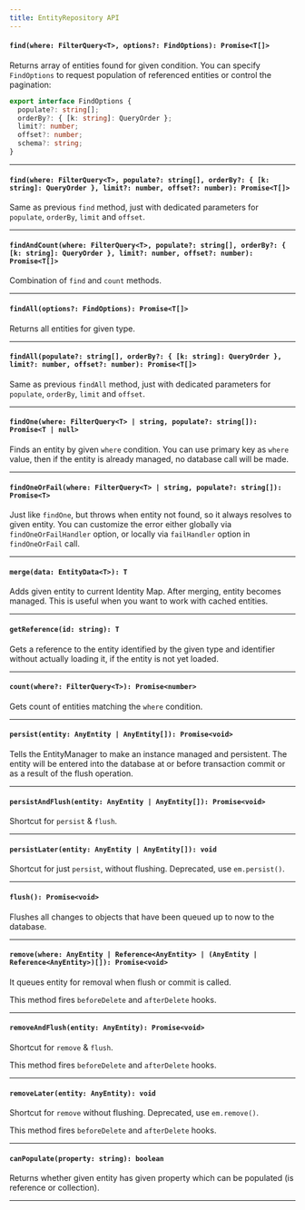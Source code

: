 ```yaml
---
title: EntityRepository API
---
```


#### `find(where: FilterQuery<T>, options?: FindOptions): Promise<T[]>`

Returns array of entities found for given condition. You can specify `FindOptions` to request population of referenced entities or control the pagination:

```typescript
export interface FindOptions {
  populate?: string[];
  orderBy?: { [k: string]: QueryOrder };
  limit?: number;
  offset?: number;
  schema?: string;
}
```

---

#### `find(where: FilterQuery<T>, populate?: string[], orderBy?: { [k: string]: QueryOrder }, limit?: number, offset?: number): Promise<T[]>`

Same as previous `find` method, just with dedicated parameters for `populate`, `orderBy`, `limit` and `offset`.

---

#### `findAndCount(where: FilterQuery<T>, populate?: string[], orderBy?: { [k: string]: QueryOrder }, limit?: number, offset?: number): Promise<T[]>`

Combination of `find` and `count` methods.

---

#### `findAll(options?: FindOptions): Promise<T[]>`

Returns all entities for given type.

---

#### `findAll(populate?: string[], orderBy?: { [k: string]: QueryOrder }, limit?: number, offset?: number): Promise<T[]>`

Same as previous `findAll` method, just with dedicated parameters for `populate`, `orderBy`, `limit` and `offset`.

---

#### `findOne(where: FilterQuery<T> | string, populate?: string[]): Promise<T | null>`

Finds an entity by given `where` condition. You can use primary key as `where` value, then if the entity is already managed, no database call will be made.

---

#### `findOneOrFail(where: FilterQuery<T> | string, populate?: string[]): Promise<T>`

Just like `findOne`, but throws when entity not found, so it always resolves to given entity. You can customize the error either globally via `findOneOrFailHandler` option, or locally via `failHandler` option in `findOneOrFail` call.

---

#### `merge(data: EntityData<T>): T`

Adds given entity to current Identity Map. After merging, entity becomes managed. This is useful when you want to work with cached entities.

---

#### `getReference(id: string): T`

Gets a reference to the entity identified by the given type and identifier without actually loading it, if the entity is not yet loaded.

---

#### `count(where?: FilterQuery<T>): Promise<number>`

Gets count of entities matching the `where` condition.

---

#### `persist(entity: AnyEntity | AnyEntity[]): Promise<void>`

Tells the EntityManager to make an instance managed and persistent. The entity will be entered into the database at or before transaction commit or as a result of the flush operation.

---

#### `persistAndFlush(entity: AnyEntity | AnyEntity[]): Promise<void>`

Shortcut for `persist` & `flush`.

---

#### `persistLater(entity: AnyEntity | AnyEntity[]): void`

Shortcut for just `persist`, without flushing. Deprecated, use `em.persist()`.

---

#### `flush(): Promise<void>`

Flushes all changes to objects that have been queued up to now to the database.

---

#### `remove(where: AnyEntity | Reference<AnyEntity> | (AnyEntity | Reference<AnyEntity>)[]): Promise<void>`

It queues entity for removal when flush or commit is called.

This method fires `beforeDelete` and `afterDelete` hooks.

---

#### `removeAndFlush(entity: AnyEntity): Promise<void>`

Shortcut for `remove` & `flush`.

This method fires `beforeDelete` and `afterDelete` hooks.

---

#### `removeLater(entity: AnyEntity): void`

Shortcut for `remove` without flushing. Deprecated, use `em.remove()`.

This method fires `beforeDelete` and `afterDelete` hooks.

---

#### `canPopulate(property: string): boolean`

Returns whether given entity has given property which can be populated (is reference or collection).

---
